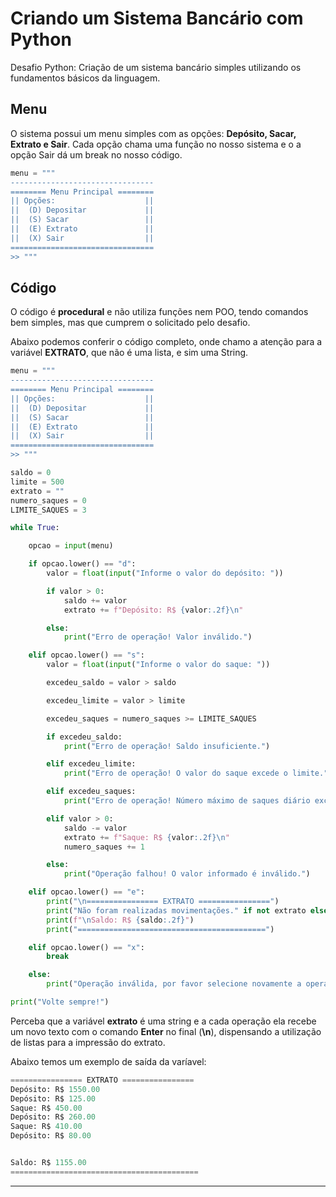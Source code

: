 # Criando um Sistema Bancário com Python

Desafio Python: Criação de um sistema bancário simples utilizando os fundamentos básicos da linguagem.

## Menu

O sistema possui um menu simples com as opções: **Depósito, Sacar, Extrato e Sair**. Cada opção chama uma função no nosso sistema e o a opção Sair dá um break no nosso código.

```python
menu = """
--------------------------------
======== Menu Principal ========
|| Opções:                    ||
||  (D) Depositar             ||
||  (S) Sacar                 ||
||  (E) Extrato               ||
||  (X) Sair                  ||
================================
>> """
```

## Código

O código é **procedural** e não utiliza funções nem POO, tendo comandos bem simples, mas que cumprem o solicitado pelo desafio.

Abaixo podemos conferir o código completo, onde chamo a atenção para a variável **EXTRATO**, que não é uma lista, e sim uma String.

```python
menu = """
--------------------------------
======== Menu Principal ========
|| Opções:                    ||
||  (D) Depositar             ||
||  (S) Sacar                 ||
||  (E) Extrato               ||
||  (X) Sair                  ||
================================
>> """

saldo = 0
limite = 500
extrato = ""
numero_saques = 0
LIMITE_SAQUES = 3

while True:

    opcao = input(menu)

    if opcao.lower() == "d":
        valor = float(input("Informe o valor do depósito: "))

        if valor > 0:
            saldo += valor
            extrato += f"Depósito: R$ {valor:.2f}\n"

        else:
            print("Erro de operação! Valor inválido.")

    elif opcao.lower() == "s":
        valor = float(input("Informe o valor do saque: "))

        excedeu_saldo = valor > saldo

        excedeu_limite = valor > limite

        excedeu_saques = numero_saques >= LIMITE_SAQUES

        if excedeu_saldo:
            print("Erro de operação! Saldo insuficiente.")

        elif excedeu_limite:
            print("Erro de operação! O valor do saque excede o limite.")

        elif excedeu_saques:
            print("Erro de operação! Número máximo de saques diário excedido.")

        elif valor > 0:
            saldo -= valor
            extrato += f"Saque: R$ {valor:.2f}\n"
            numero_saques += 1

        else:
            print("Operação falhou! O valor informado é inválido.")

    elif opcao.lower() == "e":
        print("\n================ EXTRATO ================")
        print("Não foram realizadas movimentações." if not extrato else extrato)
        print(f"\nSaldo: R$ {saldo:.2f}")
        print("==========================================")

    elif opcao.lower() == "x":
        break

    else:
        print("Operação inválida, por favor selecione novamente a operação desejada.")

print("Volte sempre!")
```

Perceba que a variável **extrato** é uma string e a cada operação ela recebe um novo texto com o comando **Enter** no final (**\n**), dispensando a utilização de listas para a impressão do extrato.

Abaixo temos um exemplo de saída da varíavel:

```python
================ EXTRATO ================
Depósito: R$ 1550.00
Depósito: R$ 125.00
Saque: R$ 450.00
Depósito: R$ 260.00
Saque: R$ 410.00
Depósito: R$ 80.00


Saldo: R$ 1155.00
==========================================
```

---

